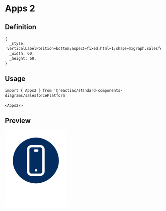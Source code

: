 # Apps 2

## Definition

```
{
  _style: 'verticalLabelPosition=bottom;aspect=fixed;html=1;shape=mxgraph.salesforce.apps2;',
  _width: 60,
  _height: 60,
}
```

## Usage

```
import { Apps2 } from '@reactiac/standard-components-diagrams/salesforcePlatform'

<Apps2/>
```

## Preview

<img src="./apps-2.png" width="200"/>
